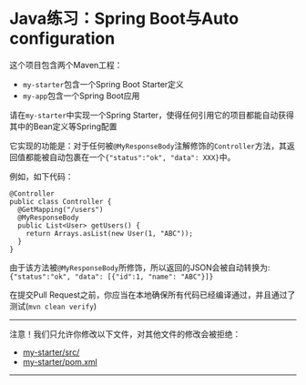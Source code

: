 # Java练习：Spring Boot与Auto configuration

这个项目包含两个Maven工程：

- `my-starter`包含一个Spring Boot Starter定义
- `my-app`包含一个Spring Boot应用

请在`my-starter`中实现一个Spring Starter，使得任何引用它的项目都能自动获得其中的Bean定义等Spring配置

它实现的功能是：对于任何被`@MyResponseBody`注解修饰的`Controller`方法，其返回值都能被自动包裹在一个`{"status":"ok", "data": XXX}`中。

例如，如下代码：

```
@Controller
public class Controller {
  @GetMapping("/users")
  @MyResponseBody
  public List<User> getUsers() {
    return Arrays.asList(new User(1, "ABC"));
  }
}
```

由于该方法被`@MyResponseBody`所修饰，所以返回的JSON会被自动转换为:`{"status":"ok", "data": [{"id":1, "name": "ABC"}]}`

在提交Pull Request之前，你应当在本地确保所有代码已经编译通过，并且通过了测试(`mvn clean verify`)

-----
注意！我们只允许你修改以下文件，对其他文件的修改会被拒绝：
- [my-starter/src/](https://github.com/hcsp/auto-configure-spring-boot/blob/master/my-starter/src/)
- [my-starter/pom.xml](https://github.com/hcsp/auto-configure-spring-boot/blob/master/my-starter/pom.xml)
-----

